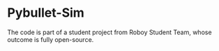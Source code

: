 # Pybullet-Sim
The code is part of a student project from Roboy Student Team, whose outcome is fully open-source.
